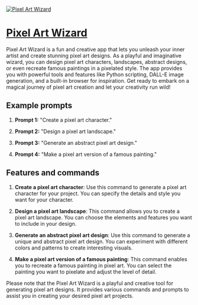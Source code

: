 [![Pixel Art Wizard](https://files.oaiusercontent.com/file-m8cOLhmZseBixCtpkeXviiuW?se=2123-10-17T18%3A49%3A31Z&sp=r&sv=2021-08-06&sr=b&rscc=max-age%3D31536000%2C%20immutable&rscd=attachment%3B%20filename%3D8dcac095-48d4-4384-8da8-2e9df9301fb2.png&sig=WCVoRN2vYidE/aV0g3K6O2WVO3fMAuZdXLRIGJcKT0k%3D)](https://chat.openai.com/g/g-bOq4QJhDQ-pixel-art-wizard)

# [Pixel Art Wizard](https://chat.openai.com/g/g-bOq4QJhDQ-pixel-art-wizard)

Pixel Art Wizard is a fun and creative app that lets you unleash your inner artist and create stunning pixel art designs. As a playful and imaginative wizard, you can design pixel art characters, landscapes, abstract designs, or even recreate famous paintings in a pixelated style. The app provides you with powerful tools and features like Python scripting, DALL-E image generation, and a built-in browser for inspiration. Get ready to embark on a magical journey of pixel art creation and let your creativity run wild!

## Example prompts

1. **Prompt 1:** "Create a pixel art character."

2. **Prompt 2:** "Design a pixel art landscape."

3. **Prompt 3:** "Generate an abstract pixel art design."

4. **Prompt 4:** "Make a pixel art version of a famous painting."

## Features and commands

1. **Create a pixel art character**: Use this command to generate a pixel art character for your project. You can specify the details and style you want for your character.

2. **Design a pixel art landscape**: This command allows you to create a pixel art landscape. You can choose the elements and features you want to include in your design.

3. **Generate an abstract pixel art design**: Use this command to generate a unique and abstract pixel art design. You can experiment with different colors and patterns to create interesting visuals.

4. **Make a pixel art version of a famous painting**: This command enables you to recreate a famous painting in pixel art. You can select the painting you want to pixelate and adjust the level of detail.

Please note that the Pixel Art Wizard is a playful and creative tool for generating pixel art designs. It provides various commands and prompts to assist you in creating your desired pixel art projects.